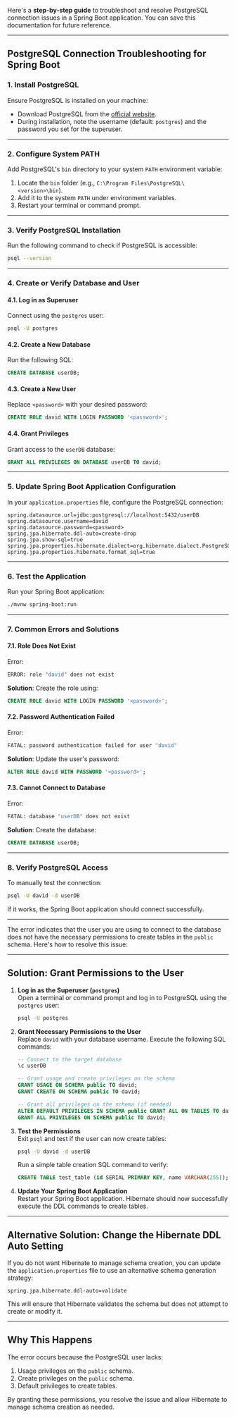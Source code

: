 Here's a **step-by-step guide** to troubleshoot and resolve PostgreSQL connection issues in a Spring Boot application. You can save this documentation for future reference.

---

## **PostgreSQL Connection Troubleshooting for Spring Boot**

### **1. Install PostgreSQL**
Ensure PostgreSQL is installed on your machine:
- Download PostgreSQL from the [official website](https://www.postgresql.org/download/).
- During installation, note the username (default: `postgres`) and the password you set for the superuser.

---

### **2. Configure System PATH**
Add PostgreSQL's `bin` directory to your system `PATH` environment variable:
1. Locate the `bin` folder (e.g., `C:\Program Files\PostgreSQL\<version>\bin`).
2. Add it to the system `PATH` under environment variables.
3. Restart your terminal or command prompt.

---

### **3. Verify PostgreSQL Installation**
Run the following command to check if PostgreSQL is accessible:
```bash
psql --version
```

---

### **4. Create or Verify Database and User**
#### **4.1. Log in as Superuser**
Connect using the `postgres` user:
```bash
psql -U postgres
```

#### **4.2. Create a New Database**
Run the following SQL:
```sql
CREATE DATABASE userDB;
```

#### **4.3. Create a New User**
Replace `<password>` with your desired password:
```sql
CREATE ROLE david WITH LOGIN PASSWORD '<password>';
```

#### **4.4. Grant Privileges**
Grant access to the `userDB` database:
```sql
GRANT ALL PRIVILEGES ON DATABASE userDB TO david;
```

---

### **5. Update Spring Boot Application Configuration**
In your `application.properties` file, configure the PostgreSQL connection:
```properties
spring.datasource.url=jdbc:postgresql://localhost:5432/userDB
spring.datasource.username=david
spring.datasource.password=<password>
spring.jpa.hibernate.ddl-auto=create-drop
spring.jpa.show-sql=true
spring.jpa.properties.hibernate.dialect=org.hibernate.dialect.PostgreSQLDialect
spring.jpa.properties.hibernate.format_sql=true
```

---

### **6. Test the Application**
Run your Spring Boot application:
```bash
./mvnw spring-boot:run
```

---

### **7. Common Errors and Solutions**
#### **7.1. Role Does Not Exist**
Error:
```bash
ERROR: role "david" does not exist
```
**Solution**: Create the role using:
```sql
CREATE ROLE david WITH LOGIN PASSWORD '<password>';
```

#### **7.2. Password Authentication Failed**
Error:
```bash
FATAL: password authentication failed for user "david"
```
**Solution**: Update the user's password:
```sql
ALTER ROLE david WITH PASSWORD '<password>';
```

#### **7.3. Cannot Connect to Database**
Error:
```bash
FATAL: database "userDB" does not exist
```
**Solution**: Create the database:
```sql
CREATE DATABASE userDB;
```

---

### **8. Verify PostgreSQL Access**
To manually test the connection:
```bash
psql -U david -d userDB
```
If it works, the Spring Boot application should connect successfully.

---



The error indicates that the user you are using to connect to the database does not have the necessary permissions to create tables in the `public` schema. Here's how to resolve this issue:

---

## **Solution: Grant Permissions to the User**

1. **Log in as the Superuser (`postgres`)**  
   Open a terminal or command prompt and log in to PostgreSQL using the `postgres` user:
   ```bash
   psql -U postgres
   ```

2. **Grant Necessary Permissions to the User**  
   Replace `david` with your database username. Execute the following SQL commands:
   ```sql
   -- Connect to the target database
   \c userDB

   -- Grant usage and create privileges on the schema
   GRANT USAGE ON SCHEMA public TO david;
   GRANT CREATE ON SCHEMA public TO david;

   -- Grant all privileges on the schema (if needed)
   ALTER DEFAULT PRIVILEGES IN SCHEMA public GRANT ALL ON TABLES TO david;
   GRANT ALL PRIVILEGES ON SCHEMA public TO david;
   ```

3. **Test the Permissions**  
   Exit `psql` and test if the user can now create tables:
   ```bash
   psql -U david -d userDB
   ```
   Run a simple table creation SQL command to verify:
   ```sql
   CREATE TABLE test_table (id SERIAL PRIMARY KEY, name VARCHAR(255));
   ```

4. **Update Your Spring Boot Application**  
   Restart your Spring Boot application. Hibernate should now successfully execute the DDL commands to create tables.

---

## **Alternative Solution: Change the Hibernate DDL Auto Setting**
If you do not want Hibernate to manage schema creation, you can update the `application.properties` file to use an alternative schema generation strategy:
```properties
spring.jpa.hibernate.ddl-auto=validate
```
This will ensure that Hibernate validates the schema but does not attempt to create or modify it.

---

## **Why This Happens**
The error occurs because the PostgreSQL user lacks:
1. Usage privileges on the `public` schema.
2. Create privileges on the `public` schema.
3. Default privileges to create tables.

By granting these permissions, you resolve the issue and allow Hibernate to manage schema creation as needed.

